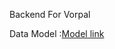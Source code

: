 Backend For Vorpal
 
 Data Model :[Model link](https://app.eraser.io/workspace/YtPqZ1VogxGy1jzIDkzj)